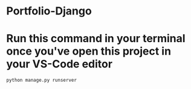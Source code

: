 # Portfolio-Django

# Run this command in your terminal once you've open this project in your VS-Code editor
``` bash
python manage.py runserver
```
